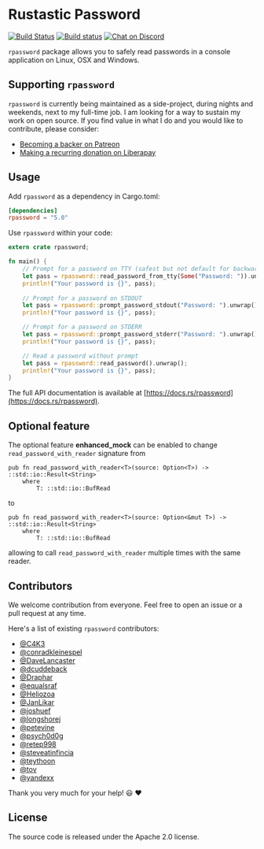 # Rustastic Password

[![Build Status](https://travis-ci.org/conradkleinespel/rpassword.svg?branch=master)](https://travis-ci.org/conradkleinespel/rpassword)
[![Build status](https://ci.appveyor.com/api/projects/status/h7ak407y28k0ufw2?svg=true)](https://ci.appveyor.com/project/conradkleinespel/rpassword)
[![Chat on Discord](https://img.shields.io/badge/chat-on%20discord-7289DA)](https://discord.gg/9zXtYqQ)

`rpassword` package allows you to safely read passwords in a console application on Linux, OSX and Windows.

## Supporting `rpassword`

`rpassword` is currently being maintained as a side-project, during nights and weekends, next to my full-time job. I am looking for a way to sustain my work on open source. If you find value in what I do and you would like to contribute, please consider:

- [Becoming a backer on Patreon](https://www.patreon.com/conradkleinespel)
- [Making a recurring donation on Liberapay](https://liberapay.com/conradkleinespel/)

## Usage

Add `rpassword` as a dependency in Cargo.toml:

```toml
[dependencies]
rpassword = "5.0"
```

Use `rpassword` within your code:

```rust
extern crate rpassword;

fn main() {
    // Prompt for a password on TTY (safest but not default for backwards compatibility)
    let pass = rpassword::read_password_from_tty(Some("Password: ")).unwrap();
    println!("Your password is {}", pass);
    
    // Prompt for a password on STDOUT
    let pass = rpassword::prompt_password_stdout("Password: ").unwrap();
    println!("Your password is {}", pass);

    // Prompt for a password on STDERR
    let pass = rpassword::prompt_password_stderr("Password: ").unwrap();
    println!("Your password is {}", pass);

    // Read a password without prompt
    let pass = rpassword::read_password().unwrap();
    println!("Your password is {}", pass);
}
```

The full API documentation is available at [https://docs.rs/rpassword](https://docs.rs/rpassword).

## Optional feature

The optional feature **enhanced_mock** can be enabled to change `read_password_with_reader` signature from 
```
pub fn read_password_with_reader<T>(source: Option<T>) -> ::std::io::Result<String>
    where
        T: ::std::io::BufRead
```
to
```
pub fn read_password_with_reader<T>(source: Option<&mut T>) -> ::std::io::Result<String>
    where
        T: ::std::io::BufRead
```
allowing to call `read_password_with_reader` multiple times with the same reader.

## Contributors

We welcome contribution from everyone. Feel free to open an issue or a pull request at any time.

Here's a list of existing `rpassword` contributors:

* [@C4K3](https://github.com/C4K3)
* [@conradkleinespel](https://github.com/conradkleinespel)
* [@DaveLancaster](https://github.com/DaveLancaster)
* [@dcuddeback](https://github.com/dcuddeback)
* [@Draphar](https://github.com/Draphar)
* [@equalsraf](https://github.com/equalsraf)
* [@Heliozoa](https://github.com/Heliozoa)
* [@JanLikar](https://github.com/JanLikar)
* [@joshuef](https://github.com/joshuef)
* [@longshorej](https://github.com/longshorej)
* [@petevine](https://github.com/petevine)
* [@psych0d0g](https://github.com/psych0d0g)
* [@retep998](https://github.com/retep998)
* [@steveatinfincia](https://github.com/steveatinfincia)
* [@teythoon](https://github.com/teythoon)
* [@tov](https://github.com/tov)
* [@yandexx](https://github.com/yandexx)

Thank you very much for your help!  :smiley:  :heart:

## License

The source code is released under the Apache 2.0 license.
